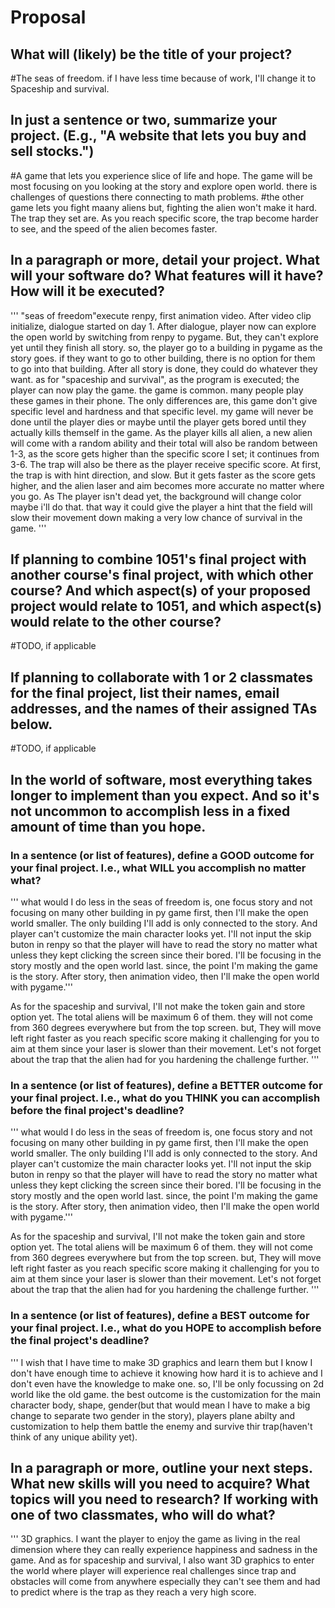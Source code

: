 # Proposal

## What will (likely) be the title of your project?
#The seas of freedom. if I have less time because of work, I'll change it to Spaceship and survival.

## In just a sentence or two, summarize your project. (E.g., "A website that lets you buy and sell stocks.")

#A game that lets you experience slice of life and hope. The game will be most focusing on you looking at the story and explore open world. there is challenges of questions there connecting to math problems.
#the other game lets you fight maany aliens but, fighting the alien won't make it hard. The trap they set are. As you reach specific score, the trap become harder to see, and the speed of the alien becomes faster. 

## In a paragraph or more, detail your project. What will your software do? What features will it have? How will it be executed?
'''
"seas of freedom"execute renpy, first animation video. After video clip initialize, dialogue started on day 1. After dialogue, player now can explore the open world by switching from renpy to pygame. But, they can't explore yet until they finish all story. so, the player go to a building in pygame as the story goes. if they want to go to other building, there is no option for them to go into that building. After all story is done, they could do whatever they want. 
as for "spaceship and survival", as the program is executed; the player can now play the game. the game is common. many people play these games in their phone. The only differences are, this game don't give specific level and hardness and that specific level. my game will never be done until the player dies or maybe until the player gets bored until they actually kills themself in the game. As the player kills all alien, a new alien will come with a random ability and their total will also be random between 1-3, as the score gets higher than the specific score I set; it continues from 3-6. The trap will also be there as the player receive specific score. At first, the trap is with hint direction, and slow. But it gets faster as the score gets higher, and the alien laser and aim becomes more accurate no matter where you go. As The player isn't dead yet, the background will change color maybe i'll do that. that way it could give the player a hint that the field will slow their movement down making a very low chance of survival in the game. 
'''

## If planning to combine 1051's final project with another course's final project, with which other course? And which aspect(s) of your proposed project would relate to 1051, and which aspect(s) would relate to the other course?

#TODO, if applicable

## If planning to collaborate with 1 or 2 classmates for the final project, list their names, email addresses, and the names of their assigned TAs below.

#TODO, if applicable

## In the world of software, most everything takes longer to implement than you expect. And so it's not uncommon to accomplish less in a fixed amount of time than you hope.

### In a sentence (or list of features), define a GOOD outcome for your final project. I.e., what WILL you accomplish no matter what?
'''
what would I do less in the seas of freedom is, one focus story and not focusing on many other building in py game first, then I'll make the open world smaller. The only building I'll add is only connected to the story. And player can't customize the main character looks yet. I'll not input the skip buton in renpy so that the player will have to read the story no matter what unless they kept clicking the screen since their bored. I'll be focusing in the story mostly and the open world last. since, the point I'm making the game is the story. After story, then animation video, then I'll make the open world with pygame.''' 

As for the spaceship and survival, I'll not make the token gain and store option yet. The total aliens will be maximum 6 of them. they will not come from 360 degrees everywhere but from the top screen. but, They will move left right faster as you reach specific score making it challenging for you to aim at them since your laser is slower than their movement. Let's not forget about the trap that the alien had for you hardening the challenge further. 
'''
### In a sentence (or list of features), define a BETTER outcome for your final project. I.e., what do you THINK you can accomplish before the final project's deadline?
'''
what would I do less in the seas of freedom is, one focus story and not focusing on many other building in py game first, then I'll make the open world smaller. The only building I'll add is only connected to the story. And player can't customize the main character looks yet. I'll not input the skip buton in renpy so that the player will have to read the story no matter what unless they kept clicking the screen since their bored. I'll be focusing in the story mostly and the open world last. since, the point I'm making the game is the story. After story, then animation video, then I'll make the open world with pygame.''' 

As for the spaceship and survival, I'll not make the token gain and store option yet. The total aliens will be maximum 6 of them. they will not come from 360 degrees everywhere but from the top screen. but, They will move left right faster as you reach specific score making it challenging for you to aim at them since your laser is slower than their movement. Let's not forget about the trap that the alien had for you hardening the challenge further. 
'''
### In a sentence (or list of features), define a BEST outcome for your final project. I.e., what do you HOPE to accomplish before the final project's deadline?
'''
I wish that I have time to make 3D graphics and learn them but I know I don't have enough time to achieve it knowing how hard it is to achieve and I don't even have the knowledge to make one. so, I'll be only focussing on 2d world like the old game. the best outcome is the customization for the main character body, shape, gender(but that would mean I have to make a big change to separate two gender in the story), players plane abilty and customization to help them battle the enemy and survive thir trap(haven't think of any unique ability yet).
## In a paragraph or more, outline your next steps. What new skills will you need to acquire? What topics will you need to research? If working with one of two classmates, who will do what?
'''
3D graphics. I want the player to enjoy the game as living in the real dimension where they can really experience happiness and sadness in the game. And as for spaceship and survival, I also want 3D graphics to enter the world where player will experience real challenges since trap and obstacles will come from anywhere especially they can't see them and had to predict where is the trap as they reach a very high score. 
